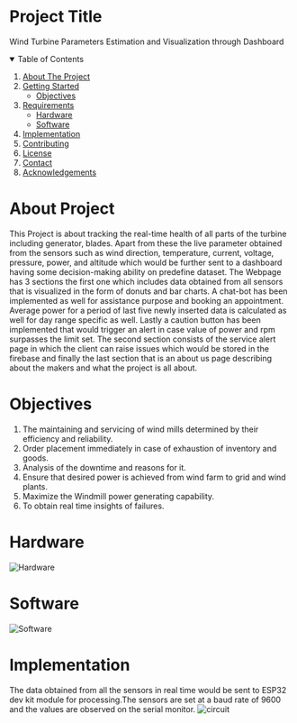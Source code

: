 # Project Title
Wind Turbine Parameters Estimation and Visualization through Dashboard
<!-- TABLE OF CONTENTS -->
<details open="open">
  <summary>Table of Contents</summary>
  <ol>
    <li>
      <a href="#about-the-project">About The Project</a>
    </li>
    <li>
      <a href="#getting-started">Getting Started</a>
      <ul>
        <li><a href="#Objectives">Objectives</a></li>
      </ul>
    </li>
    <li><a href="#usage">Requirements</a>
      <ul>
        <li><a href="#Hardware">Hardware</a></li>
        <li><a href="#Software">Software</a></li>
      </ul>
    </li>
    <li><a href="#Implementation">Implementation</a></li>
    <li><a href="#contributing">Contributing</a></li>
    <li><a href="#license">License</a></li>
    <li><a href="#contact">Contact</a></li>
    <li><a href="#acknowledgements">Acknowledgements</a></li>
  </ol>
</details>

# About Project
This Project is about tracking the real-time health of all parts of the turbine including generator, blades. Apart from these the live parameter obtained from the sensors   such as wind direction, temperature, current, voltage, pressure, power, and altitude which would be further sent to a dashboard having some decision-making ability on predefine dataset. The Webpage has 3 sections the first one which includes data obtained from all sensors that is visualized in the form of donuts and bar charts. A chat-bot has been implemented as well for assistance purpose and booking an appointment. Average power for a period of last five newly inserted data is calculated as well for day range specific as well. Lastly a caution button has been implemented that would trigger an alert in case value of power and rpm surpasses the limit set. The second section consists of the service alert page in which the client can raise issues which would be stored in the firebase and finally the last section that is an about us page describing about the makers and what the project is all about.

# Objectives

1.	The maintaining and servicing of wind mills determined by their efficiency and reliability.
2.	Order placement  immediately in case of  exhaustion of inventory and goods.
3.	Analysis of  the downtime and reasons for it.
4.	Ensure  that desired power is achieved from wind farm to  grid and wind plants.
5.	Maximize the Windmill power generating capability.
6.	To obtain real time insights of  failures.   

# Hardware
![Hardware](https://user-images.githubusercontent.com/64655415/119113479-c4f60f00-ba42-11eb-8ba3-ddd96a744516.PNG)

# Software
![Software](https://user-images.githubusercontent.com/64655415/119113643-ee169f80-ba42-11eb-9682-13be447d94fb.PNG)

# Implementation
The data obtained from all the  sensors in real time would be sent to ESP32 dev kit module for processing.The sensors are set at a baud rate of 9600 and the 
values are observed on the serial monitor.
![circuit](https://user-images.githubusercontent.com/64655415/119114849-266aad80-ba44-11eb-958f-3b8b8da2929c.PNG)





